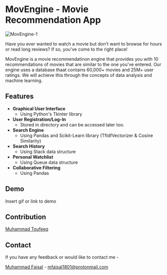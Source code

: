 
# MovEngine - Movie Recommendation App

![MovEngine-1](https://user-images.githubusercontent.com/100766914/212481725-11691382-94c9-4628-af3e-8be2ed472884.png)


Have you ever wanted to watch a movie but don't want to browse for hours or read long reviews? If so, you've come to the right place!

MovEngine is a movie recommendatinon engine that provides you with 10 recommendations of movies that are similar to the one you've entered. Our engine uses a database thaat contains 60,000+ movies and 25M+ user ratings. We will achieve this through the concepts of data analysis and machine learning.
## Features

- **Graphical User Interface**
    - Using Python's Tkinter library
- **User Registration/Log-In**
    - Stored in directory and can be accessed later too.
- **Search Engine**
    - Using Pandas and Scikit-Learn library (TfIdfVectorizer & Cosine Similarity)
- **Search History**
    - Using Stack data structure
- **Personal Watchlist**
    - Using Queue data structure
- **Collaborative Filtering**
    - Using Pandas


## Demo

Insert gif or link to demo


## Contribution

[Muhammad Toufeeq](https://github.com/PyromaniacSiphon)


## Contact

If you have any feedback or would like to contact me - 

[Muhammad Faisal](https://github.com/knotangerine) - mfaisal1801@protonmail.com 
